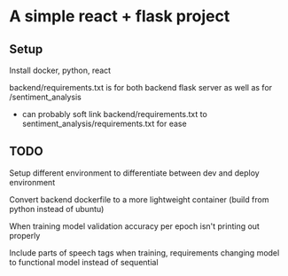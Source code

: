 # A simple react + flask project

## Setup

Install docker, python, react

backend/requirements.txt is for both backend flask server as well as for /sentiment_analysis 
- can probably soft link backend/requirements.txt to sentiment_analysis/requirements.txt for ease


## TODO
Setup different environment to differentiate between dev and deploy environment

Convert backend dockerfile to a more lightweight container (build from python instead of ubuntu)

When training model validation accuracy per epoch isn't printing out properly

Include parts of speech tags when training, requirements changing model to functional model instead of sequential